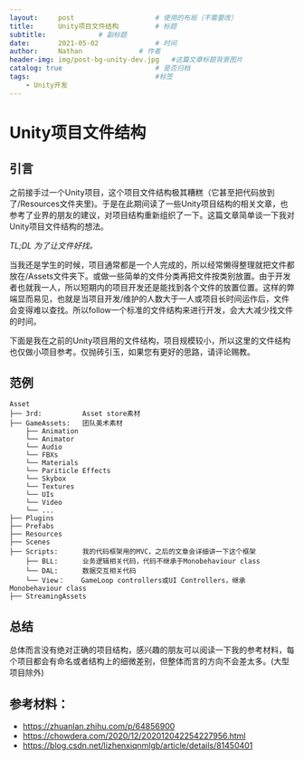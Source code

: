 ```yaml
---
layout:     post   				    # 使用的布局（不需要改）
title:      Unity项目文件结构		   	# 标题 
subtitle:             # 副标题
date:       2021-05-02 				# 时间
author:     Nathan 				# 作者
header-img: img/post-bg-unity-dev.jpg 	#这篇文章标题背景图片
catalog: true 						# 是否归档
tags:								#标签
    - Unity开发
---
```


# Unity项目文件结构

## 引言

之前接手过一个Unity项目，这个项目文件结构极其糟糕（它甚至把代码放到了/Resources文件夹里)。于是在此期间读了一些Unity项目结构的相关文章，也参考了业界的朋友的建议，对项目结构重新组织了一下。这篇文章简单谈一下我对Unity项目文件结构的想法。

*TL;DL 为了让文件好找。*

当我还是学生的时候，项目通常都是一个人完成的，所以经常懒得整理就把文件都放在/Assets文件夹下。或做一些简单的文件分类再把文件按类别放置。由于开发者也就我一人，所以短期内的项目开发还是能找到各个文件的放置位置。这样的弊端显而易见，也就是当项目开发/维护的人数大于一人或项目长时间运作后，文件会变得难以查找。所以follow一个标准的文件结构来进行开发，会大大减少找文件的时间。

下面是我在之前的Unity项目用的文件结构，项目规模较小，所以这里的文件结构也仅做小项目参考。仅抛砖引玉，如果您有更好的思路，请评论赐教。


## 范例
```
Asset
├── 3rd:          Asset store素材
├── GameAssets:   团队美术素材
    ├── Animation
    └── Animator
    └── Audio
    └── FBXs
    └── Materials
    └── Pariticle Effects
    └── Skybox
    └── Textures
    └── UIs
    └── Video
    └── ...
├── Plugins
├── Prefabs
├── Resources
├── Scenes
├── Scripts:      我的代码框架用的MVC，之后的文章会详细讲一下这个框架
    ├── BLL:      业务逻辑相关代码，代码不继承于Monobehaviour class
    └── DAL:      数据交互相关代码
    └── View：    GameLoop controllers或UI Controllers，继承 Monobehaviour class
├── StreamingAssets
```
## 总结

总体而言没有绝对正确的项目结构，感兴趣的朋友可以阅读一下我的参考材料，每个项目都会有命名或者结构上的细微差别，但整体而言的方向不会差太多。(大型项目除外)

## 参考材料：
- https://zhuanlan.zhihu.com/p/64856900
- https://chowdera.com/2020/12/202012042254227956.html
- https://blog.csdn.net/lizhenxiqnmlgb/article/details/81450401

